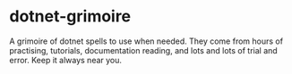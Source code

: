 # dotnet-grimoire
A grimoire of dotnet spells to use when needed. They come from hours of practising, tutorials, documentation reading, and lots and lots of trial and error. Keep it always near you.
